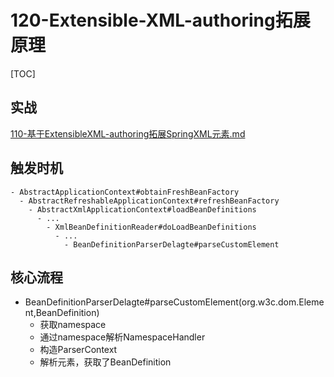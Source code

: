 # 120-Extensible-XML-authoring拓展原理

[TOC]

## 实战

[110-基于ExtensibleXML-authoring拓展SpringXML元素.md](110-基于ExtensibleXML-authoring拓展SpringXML元素.md) 

## 触发时机

```
- AbstractApplicationContext#obtainFreshBeanFactory
  - AbstractRefreshableApplicationContext#refreshBeanFactory
    - AbstractXmlApplicationContext#loadBeanDefinitions
      - ...
        - XmlBeanDefinitionReader#doLoadBeanDefinitions
          - ...
            - BeanDefinitionParserDelagte#parseCustomElement
```

## 核心流程

- BeanDefinitionParserDelagte#parseCustomElement(org.w3c.dom.Element,BeanDefinition)
  - 获取namespace
  - 通过namespace解析NamespaceHandler
  - 构造ParserContext
  - 解析元素，获取了BeanDefinition

